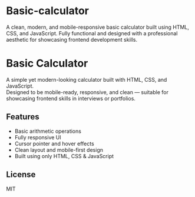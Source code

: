 # Basic-calculator
A clean, modern, and mobile-responsive basic calculator built using HTML, CSS, and JavaScript. Fully functional and designed with a professional aesthetic for showcasing frontend development skills.
# Basic Calculator

A simple yet modern-looking calculator built with HTML, CSS, and JavaScript.  
Designed to be mobile-ready, responsive, and clean — suitable for showcasing frontend skills in interviews or portfolios.

## Features
- Basic arithmetic operations
- Fully responsive UI
- Cursor pointer and hover effects
- Clean layout and mobile-first design
- Built using only HTML, CSS & JavaScript


## License
MIT
